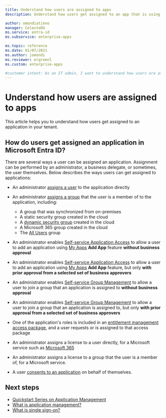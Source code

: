 ```yaml
---
title: Understand how users are assigned to apps
description: Understand how users get assigned to an app that is using Microsoft Entra ID for identity management.

author: omondiatieno
manager: CelesteDG
ms.service: entra-id
ms.subservice: enterprise-apps

ms.topic: reference
ms.date: 01/07/2021
ms.author: jomondi
ms.reviewer: ergreenl
ms.custom: enterprise-apps

#customer intent: As an IT admin, I want to understand how users are assigned to apps in Microsoft Entra ID, so that I can effectively manage user access and permissions within the system.
---
```


# Understand how users are assigned to apps

This article helps you to understand how users get assigned to an application in your tenant.

<a name='how-do-users-get-assigned-an-application-in-azure-ad'></a>

## How do users get assigned an application in Microsoft Entra ID?

There are several ways a user can be assigned an application. Assignment can be performed by an administrator, a business delegate, or sometimes, the user themselves. Below describes the ways users can get assigned to applications:

* An administrator [assigns a user](./assign-user-or-group-access-portal.md) to the application directly
* An administrator [assigns a group](./assign-user-or-group-access-portal.md) that the user is a member of to the application, including:

  * A group that was synchronized from on-premises
  * A static security group created in the cloud
  * A [dynamic security group](~/identity/users/groups-dynamic-membership.md) created in the cloud
  * A Microsoft 365 group created in the cloud
  * The [All Users](~/fundamentals/how-to-manage-groups.yml) group
* An administrator enables [Self-service Application Access](./manage-self-service-access.md) to allow a user to add an application using [My Apps](https://support.microsoft.com/account-billing/sign-in-and-start-apps-from-the-my-apps-portal-2f3b1bae-0e5a-4a86-a33e-876fbd2a4510) **Add App** feature **without business approval**
* An administrator enables [Self-service Application Access](./manage-self-service-access.md) to allow a user to add an application using [My Apps](https://support.microsoft.com/account-billing/sign-in-and-start-apps-from-the-my-apps-portal-2f3b1bae-0e5a-4a86-a33e-876fbd2a4510) **Add App** feature, but only **with prior approval from a selected set of business approvers**
* An administrator enables [Self-service Group Management](~/identity/users/groups-self-service-management.md) to allow a user to join a group that an application is assigned to **without business approval**
* An administrator enables [Self-service Group Management](~/identity/users/groups-self-service-management.md) to allow a user to join a group that an application is assigned to, but only **with prior approval from a selected set of business approvers**
* One of the application's roles is included in an [entitlement management access package](~/id-governance/entitlement-management-access-package-resources.md), and a user requests or is assigned to that access package
* An administrator assigns a license to a user directly, for a Microsoft service such as [Microsoft 365](https://www.microsoft.com/microsoft-365)
* An administrator assigns a license to a group that the user is a member of, for a Microsoft service.
* A user [consents to an application](./user-admin-consent-overview.md#user-consent) on behalf of themselves.

## Next steps

* [Quickstart Series on Application Management](view-applications-portal.md)
* [What is application management?](what-is-application-management.md)
* [What is single sign-on?](what-is-single-sign-on.md)
